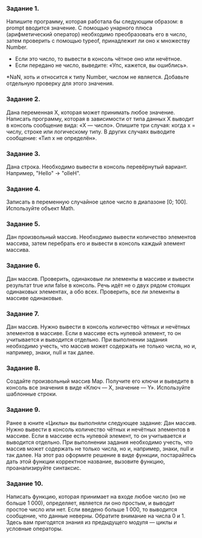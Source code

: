 
### Задание 1.
Напишите программу, которая работала бы следующим образом: в prompt вводится значение. С помощью унарного плюса
(арифметический оператор) необходимо преобразовать его в число, затем проверить с помощью typeof, принадлежит ли
оно к множеству Number.

+   Если это число, то вывести в консоль чётное оно или нечётное.
+   Если передано не число, выведите: «Упс, кажется, вы ошиблись».

*NaN, хоть и относится к типу Number, числом не является. Добавьте отдельную проверку для этого значения.

### Задание 2.
Дана переменная Х, которая может принимать любое значение. Написать программу, которая в зависимости от типа
данных Х выводит в консоль сообщение вида: «X — число».
Опишите три случая: когда х = числу, строке или логическому типу. В других случаях выводите сообщение:
«Тип x не определён».

### Задание 3.
Дана строка. Необходимо вывести в консоль перевёрнутый вариант. Например, "Hello" -> "olleH".

### Задание 4.
Записать в переменную случайное целое число в диапазоне [0; 100]. Используйте объект Math.

### Задание 5.
Дан произвольный массив. Необходимо вывести количество элементов массива, затем перебрать
его и вывести в консоль каждый элемент массива.

### Задание 6.
Дан массив. Проверить, одинаковые ли элементы в массиве и вывести результат true или false в консоль.
Речь идёт не о двух рядом стоящих одинаковых элементах, а обо всех. Проверить, все ли
элементы в массиве одинаковые.

### Задание 7.
Дан массив. Нужно вывести в консоль количество чётных и нечётных элементов в массиве.
Если в массиве есть нулевой элемент, то он учитывается и выводится отдельно.
При выполнении задания необходимо учесть, что массив может содержать не только числа,
но и, например, знаки, null и так далее.

### Задание 8.
Создайте произвольный массив Map. Получите его ключи и выведите в консоль все значения
в виде «Ключ — Х, значение — Y».
Используйте шаблонные строки.

### Задание 9.
Ранее в юните «Циклы» вы выполняли следующее задание:
Дан массив. Нужно вывести в консоль количество чётных и нечётных элементов в массиве.
Если в массиве есть нулевой элемент, то он учитывается и выводится отдельно.
При выполнении задания необходимо учесть, что массив может содержать не только числа,
но и, например, знаки, null и так далее.
На этот раз оформите решение в виде функции, постарайтесь дать этой функции корректное
название, вызовите функцию, проанализируйте синтаксис.

### Задание 10.
Написать функцию, которая принимает на входе любое число (но не больше 1 000), определяет,
является ли оно простым, и выводит простое число или нет. Если введено больше 1 000, то выводится
сообщение, что данные неверны. Обратите внимание на числа 0 и 1.
Здесь вам пригодятся знания из предыдущего модуля — циклы и условные операторы.


